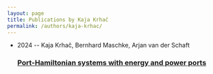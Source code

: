 ```yaml
---
layout: page
title: Publications by Kaja Krhač
permalink: /authors/kaja-krhac/
---
```


<ul class="post-list">

  <li>
    <span class="post-meta">2024 -- Kaja Krhač, Bernhard Maschke, Arjan van der Schaft</span>
    <h3><a class="post-link" href="../../port-hamiltonian-systems-with-energy-and-power-ports">Port-Hamiltonian systems with energy and power ports</a></h3>
  </li>
</ul>

